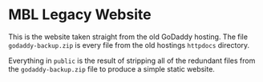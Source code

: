 # MBL Legacy Website

This is the website taken straight from the old GoDaddy hosting. The file `godaddy-backup.zip` is
every file from the old hostings `httpdocs` directory.

Everything in `public` is the result of stripping all of the redundant files from the `godaddy-backup.zip` file
to produce a simple static website.
